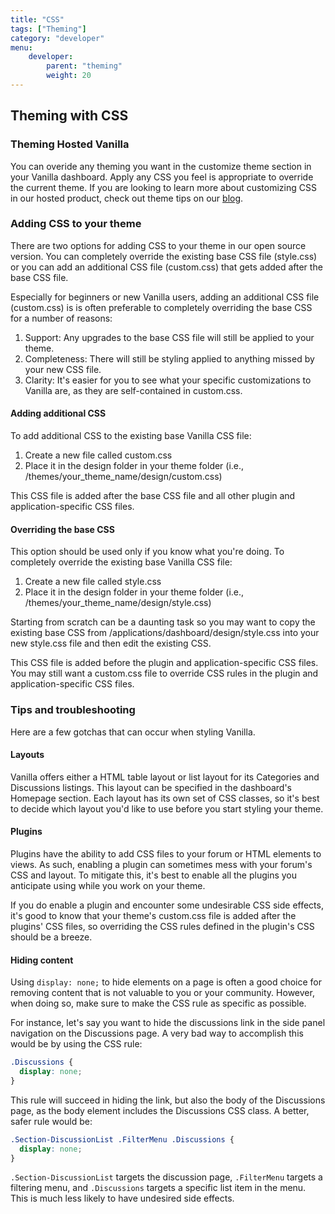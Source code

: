 ```yaml
---
title: "CSS"
tags: ["Theming"]
category: "developer"
menu:
    developer:
        parent: "theming"
        weight: 20
---
```


## Theming with CSS

### Theming Hosted Vanilla
You can overide any theming you want in the customize theme section in your Vanilla dashboard. Apply any CSS you feel is appropriate to override the current theme. If you are looking to learn more about customizing CSS in our hosted product, check out theme tips on our [blog](https://blog.vanillaforums.com/tag/fridaytips/).

### Adding CSS to your theme

There are two options for adding CSS to your theme in our open source version. You can completely override the existing base CSS file (style.css) or you can add an additional CSS file (custom.css) that gets added after the base CSS file.

Especially for beginners or new Vanilla users, adding an additional CSS file (custom.css) is is often preferable to completely overriding the base CSS for a number of reasons:

1. Support: Any upgrades to the base CSS file will still be applied to your theme.
2. Completeness: There will still be styling applied to anything missed by your new CSS file.
3. Clarity: It's easier for you to see what your specific customizations to Vanilla are, as they are self-contained in custom.css.

#### Adding additional CSS

To add additional CSS to the existing base Vanilla CSS file:

1. Create a new file called custom.css
2. Place it in the design folder in your theme folder (i.e., /themes/your_theme_name/design/custom.css)

This CSS file is added after the base CSS file and all other plugin and application-specific CSS files.

#### Overriding the base CSS

This option should be used only if you know what you're doing. To completely override the existing base Vanilla CSS file:

1. Create a new file called style.css
2. Place it in the design folder in your theme folder (i.e., /themes/your_theme_name/design/style.css)

Starting from scratch can be a daunting task so you may want to copy the existing base CSS from /applications/dashboard/design/style.css into your new style.css file and then edit the existing CSS.

This CSS file is added before the plugin and application-specific CSS files. You may still want a custom.css file to override CSS rules in the plugin and application-specific CSS files.

### Tips and troubleshooting

Here are a few gotchas that can occur when styling Vanilla.

#### Layouts

Vanilla offers either a HTML table layout or list layout for its Categories and Discussions listings. This layout can be specified in the dashboard's Homepage section. Each layout has its own set of CSS classes, so it's best to decide which layout you'd like to use before you start styling your theme.

#### Plugins

Plugins have the ability to add CSS files to your forum or HTML elements to views. As such, enabling a plugin can sometimes mess with your forum's CSS and layout. To mitigate this, it's best to enable all the plugins you anticipate using while you work on your theme.

If you do enable a plugin and encounter some undesirable CSS side effects, it's good to know that your theme's custom.css file is added after the plugins' CSS files, so overriding the CSS rules defined in the plugin's CSS should be a breeze.

#### Hiding content

Using `display: none;` to hide elements on a page is often a good choice for removing content that is not valuable to you or your community. However, when doing so, make sure to make the CSS rule as specific as possible.

For instance, let's say you want to hide the discussions link in the side panel navigation on the Discussions page. A very bad way to accomplish this would be by using the CSS rule:

```css
.Discussions {
  display: none;
}
```
This rule will succeed in hiding the link, but also the body of the Discussions page, as the body element includes the Discussions CSS class. A better, safer rule would be:

```css
.Section-DiscussionList .FilterMenu .Discussions {
  display: none;
}
```

`.Section-DiscussionList` targets the discussion page, `.FilterMenu` targets a filtering menu, and `.Discussions` targets a specific list item in the menu. This is much less likely to have undesired side effects.
